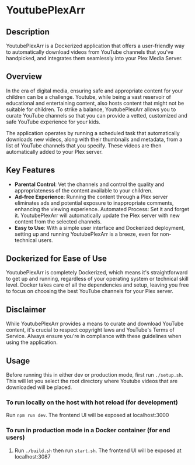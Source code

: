 # YoutubePlexArr

## Description

YoutubePlexArr is a Dockerized application that offers a user-friendly way to automatically download videos from YouTube channels that you've handpicked, and integrates them seamlessly into your Plex Media Server.

## Overview

In the era of digital media, ensuring safe and appropriate content for your children can be a challenge. Youtube, while being a vast reservoir of educational and entertaining content, also hosts content that might not be suitable for children. To strike a balance, YoutubePlexArr allows you to curate YouTube channels so that you can provide a vetted, customized and safe YouTube experience for your kids.

The application operates by running a scheduled task that automatically downloads new videos, along with their thumbnails and metadata, from a list of YouTube channels that you specify. These videos are then automatically added to your Plex server.


## Key Features
* **Parental Control**: Vet the channels and control the quality and appropriateness of the content available to your children.
* **Ad-free Experience**: Running the content through a Plex server eliminates ads and potential exposure to inappropriate comments, enhancing the viewing experience.
Automated Process: Set it and forget it. YoutubePlexArr will automatically update the Plex server with new content from the selected channels.
* **Easy to Use**: With a simple user interface and Dockerized deployment, setting up and running YoutubePlexArr is a breeze, even for non-technical users.

## Dockerized for Ease of Use
YoutubePlexArr is completely Dockerized, which means it's straightforward to get up and running, regardless of your operating system or technical skill level. Docker takes care of all the dependencies and setup, leaving you free to focus on choosing the best YouTube channels for your Plex server.

## Disclaimer
While YoutubePlexArr provides a means to curate and download YouTube content, it's crucial to respect copyright laws and YouTube's Terms of Service. Always ensure you're in compliance with these guidelines when using the application.
## Usage

Before running this in either dev or production mode, first run ```./setup.sh```. This will let you select the root directory where Youtube videos that are downloaded will be placed.

### To run locally on the host with hot reload (for development)
Run ```npm run dev```. The frontend UI will be exposed at localhost:3000

### To run in production mode in a Docker container (for end users)

1. Run ```./build.sh``` then run ```start.sh```. The frontend UI will be exposed at localhost:3087


